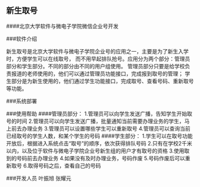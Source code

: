 
新生取号
-------------------------------------
####北京大学软件与微电子学院微信企业号开发

###软件介绍

 新生取号是北京大学软件与微电子学院企业号的应用之一，主要是为了新生入学时，方便学生可以在线取号，
 而不用早起排队抢号。应用分为两个部分：管理员部分和学生部分。不同的部分由不同的用户组使用。
 管理员部分只要是给学校负责报道的老师使用的，他们可以通过管理员功能接口，完成报到取号的管理；
 学生部分是为新生使用的，他们通过学生功能接口，完成取号、查看号码、重新取号等功能。

###系统部署
       







###使用帮助
####管理员部分：
            1.管理员可以向学生发送广播，告知学生开始取号的时间
            2.管理员可以向学生发送广播，批量通知当前需要办理业务的学生，马上前去办理业务
            3.管理员可以设置哪些学生可以重新取号
            4.管理员可以查询当前已经取号的学生人数，和某个学生的号码
####学生部分：
          1.学生可以在取号功能开放后，根据进入系统点击“取号”的顺序，依次获得排队号码
          2.只有在学校2千米以内，以及位于软件与微电子学院企业号新生组的用户才有取号的资格
          3.使用取到的号码前去办理业务
          4.如果没有及时办理业务，号码作废
          5.号码作废后可以重新取号
          6.取得号码之后，查看自己的号码


###开发人员
   叶振旭
   张耀元
